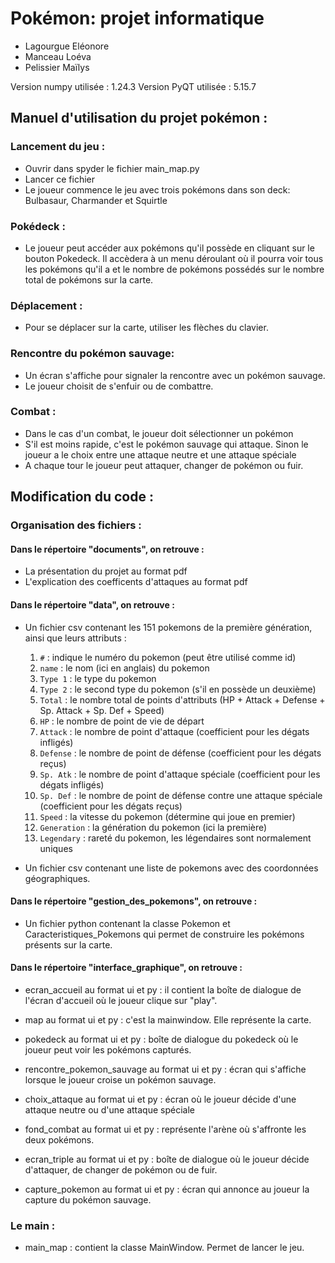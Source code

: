 # Pokémon: projet informatique

* Lagourgue Eléonore
* Manceau Loéva
* Pelissier Maïlys

Version numpy utilisée : 1.24.3
Version PyQT utilisée : 5.15.7

## Manuel d'utilisation du projet pokémon :

### Lancement du jeu :

* Ouvrir dans spyder le fichier main_map.py
* Lancer ce fichier 
* Le joueur commence le jeu avec trois pokémons dans son deck: Bulbasaur, Charmander et Squirtle

### Pokédeck :
* Le joueur peut accéder aux pokémons qu'il possède en cliquant sur le bouton Pokedeck. Il accèdera à un menu déroulant où il pourra voir tous les pokémons qu'il a et le nombre de pokémons possédés sur le nombre total de pokémons sur la carte.

### Déplacement :
* Pour se déplacer sur la carte, utiliser les flèches du clavier.

### Rencontre du pokémon sauvage:
* Un écran s'affiche pour signaler la rencontre avec un pokémon sauvage.
* Le joueur choisit de s'enfuir ou de combattre.

### Combat :
* Dans le cas d'un combat, le joueur doit sélectionner un pokémon
* S'il est moins rapide, c'est le pokémon sauvage qui attaque. Sinon le joueur a le choix entre une attaque neutre et une attaque spéciale
* A chaque tour le joueur peut attaquer, changer de pokémon ou fuir.


## Modification du code :

### Organisation des fichiers  : 

#### Dans le répertoire "documents", on retrouve :
* La présentation du projet au format pdf
* L'explication des coefficents d'attaques au format pdf

#### Dans le répertoire "data", on retrouve :  
* Un fichier csv contenant les 151 pokemons de la première génération, ainsi que leurs attributs :
  1. `#` : indique le numéro du pokemon (peut être utilisé comme id)
  2. `name` : le nom (ici en anglais) du pokemon
  3. `Type 1` : le type du pokemon
  4. `Type 2` : le second type du pokemon (s'il en possède un deuxième)
  5. `Total` : le nombre total de points d'attributs (HP + Attack + Defense + Sp. Attack + Sp. Def + Speed)
  6. `HP` : le nombre de point de vie de départ
  7. `Attack` : le nombre de point d'attaque (coefficient pour les dégats infligés)
  8. `Defense` : le nombre de point de défense (coefficient pour les dégats reçus)
  9. `Sp. Atk` : le nombre de point d'attaque spéciale (coefficient pour les dégats infligés)
  10. `Sp. Def` : le nombre de point de défense contre une attaque spéciale (coefficient pour les dégats reçus)
  11. `Speed` : la vitesse du pokemon (détermine qui joue en premier)
  12. `Generation` : la génération du pokemon (ici la première)
  13. `Legendary` : rareté du pokemon, les légendaires sont normalement uniques

* Un fichier csv contenant une liste de pokemons avec des coordonnées géographiques.


#### Dans le répertoire "gestion_des_pokemons", on retrouve :
* Un fichier python contenant la classe Pokemon et Caracteristiques_Pokemons qui permet de construire les pokémons présents sur la carte.

#### Dans le répertoire "interface_graphique", on retrouve :
* ecran_accueil au format ui et py : il contient la boîte de dialogue de l'écran d'accueil où le joueur clique sur "play".

* map au format ui et py : c'est la mainwindow. Elle représente la carte.

* pokedeck au format ui et py :  boîte de dialogue du pokedeck où le joueur peut voir les pokémons capturés.

* rencontre_pokemon_sauvage  au format ui et py : écran qui s'affiche lorsque le joueur croise un pokémon sauvage.

* choix_attaque au format ui et py : écran où le joueur décide d'une attaque neutre ou d'une attaque spéciale

* fond_combat  au format ui et py : représente l'arène où s'affronte les deux pokémons.

* ecran_triple au format ui et py : boîte de dialogue où le joueur décide d'attaquer, de changer de pokémon ou de fuir.

* capture_pokemon au  format ui et py : écran qui annonce au joueur la capture du pokémon sauvage.

### Le main :
* main_map : contient la classe MainWindow. Permet de lancer le jeu.

